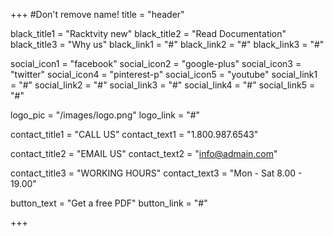 +++
#Don't remove name!
title = "header"

black_title1 = "Racktvity new"
black_title2 = "Read Documentation"
black_title3 = "Why us"
black_link1 = "#"
black_link2 = "#"
black_link3 = "#"

social_icon1 = "facebook"
social_icon2 = "google-plus"
social_icon3 = "twitter"
social_icon4 = "pinterest-p"
social_icon5 = "youtube"
social_link1 = "#"
social_link2 = "#"
social_link3 = "#"
social_link4 = "#"
social_link5 = "#"

logo_pic = "/images/logo.png"
logo_link = "#"

contact_title1 = "CALL US"
contact_text1 = "1.800.987.6543"

contact_title2 = "EMAIL US"
contact_text2 = "info@admain.com"

contact_title3 = "WORKING HOURS"
contact_text3 = "Mon - Sat 8.00 - 19.00"

button_text = "Get a free PDF"
button_link = "#"

+++
